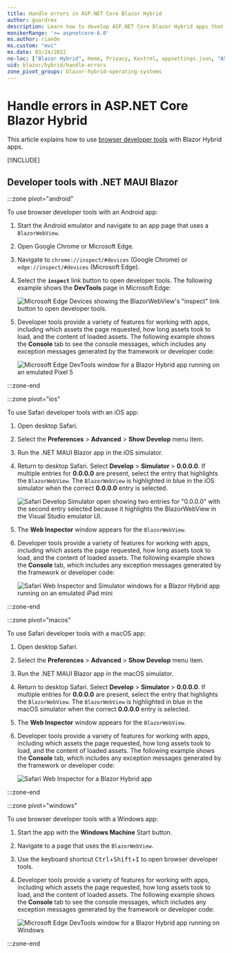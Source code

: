 ```yaml
---
title: Handle errors in ASP.NET Core Blazor Hybrid
author: guardrex
description: Learn how to develop ASP.NET Core Blazor Hybrid apps that detect and handle errors.
monikerRange: '>= aspnetcore-6.0'
ms.author: riande
ms.custom: "mvc"
ms.date: 03/24/2022
no-loc: ["Blazor Hybrid", Home, Privacy, Kestrel, appsettings.json, "ASP.NET Core Identity", cookie, Cookie, Blazor, "Blazor Server", "Blazor WebAssembly", "Identity", "Let's Encrypt", Razor, SignalR]
uid: blazor/hybrid/handle-errors
zone_pivot_groups: blazor-hybrid-operating-systems
---
```

# Handle errors in ASP.NET Core Blazor Hybrid

This article explains how to use [browser developer tools](https://developer.mozilla.org/docs/Glossary/Developer_Tools) with Blazor Hybrid apps.

[!INCLUDE[](~/blazor/includes/blazor-hybrid-preview-notice.md)]

## Developer tools with .NET MAUI Blazor

:::zone pivot="android"

To use browser developer tools with an Android app:

1. Start the Android emulator and navigate to an app page that uses a `BlazorWebView`.
1. Open Google Chrome or Microsoft Edge.
1. Navigate to `chrome://inspect/#devices` (Google Chrome) or `edge://inspect/#devices` (Microsoft Edge).
1. Select the **`inspect`** link button to open developer tools. The following example shows the **DevTools** page in Microsoft Edge:

   ![Microsoft Edge Devices showing the BlazorWebView's "inspect" link button to open developer tools.](~/blazor/hybrid/handle-errors/_static/android.png)

1. Developer tools provide a variety of features for working with apps, including which assets the page requested, how long assets took to load, and the content of loaded assets. The following example shows the **Console** tab to see the console messages, which includes any exception messages generated by the framework or developer code:

   ![Microsoft Edge DevTools window for a Blazor Hybrid app running on an emulated Pixel 5](~/blazor/hybrid/handle-errors/_static/edge1.png)

:::zone-end

:::zone pivot="ios"

To use Safari developer tools with an iOS app:

1. Open desktop Safari.
1. Select the **Preferences** > **Advanced** > **Show Develop** menu item.
1. Run the .NET MAUI Blazor app in the iOS simulator.
1. Return to desktop Safari. Select **Develop** > **Simulator** > **0.0.0.0**. If multiple entries for **0.0.0.0** are present, select the entry that highlights the `BlazorWebView`. The `BlazorWebView` is highlighted in blue in the iOS simulator when the correct **0.0.0.0** entry is selected.

   ![Safari Develop Simulator open showing two entries for "0.0.0.0" with the second entry selected because it highlights the BlazorWebView in the Visual Studio emulator UI.](~/blazor/hybrid/handle-errors/_static/ios.png)

1. The **Web Inspector** window appears for the `BlazorWebView`.
1. Developer tools provide a variety of features for working with apps, including which assets the page requested, how long assets took to load, and the content of loaded assets. The following example shows the **Console** tab, which includes any exception messages generated by the framework or developer code:

   ![Safari Web Inspector and Simulator windows for a Blazor Hybrid app running on an emulated iPad mini](~/blazor/hybrid/handle-errors/_static/safari1.png)

:::zone-end

:::zone pivot="macos"

To use Safari developer tools with a macOS app:

1. Open desktop Safari.
1. Select the **Preferences** > **Advanced** > **Show Develop** menu item.
1. Run the .NET MAUI Blazor app in the macOS simulator.
1. Return to desktop Safari. Select **Develop** > **Simulator** > **0.0.0.0**. If multiple entries for **0.0.0.0** are present, select the entry that highlights the `BlazorWebView`. The `BlazorWebView` is highlighted in blue in the macOS simulator when the correct **0.0.0.0** entry is selected.
1. The **Web Inspector** window appears for the `BlazorWebView`.
1. Developer tools provide a variety of features for working with apps, including which assets the page requested, how long assets took to load, and the content of loaded assets. The following example shows the **Console** tab, which includes any exception messages generated by the framework or developer code:

   ![Safari Web Inspector for a Blazor Hybrid app](~/blazor/hybrid/handle-errors/_static/safari2.png)

:::zone-end

:::zone pivot="windows"

To use browser developer tools with a Windows app:

1. Start the app with the **Windows Machine** Start button.
1. Navigate to a page that uses the `BlazorWebView`.
1. Use the keyboard shortcut <kbd>Ctrl</kbd>+<kbd>Shift</kbd>+<kbd>I</kbd> to open browser developer tools.
1. Developer tools provide a variety of features for working with apps, including which assets the page requested, how long assets took to load, and the content of loaded assets. The following example shows the **Console** tab to see the console messages, which includes any exception messages generated by the framework or developer code:

   ![Microsoft Edge DevTools window for a Blazor Hybrid app running on Windows](~/blazor/hybrid/handle-errors/_static/edge2.png)

:::zone-end
